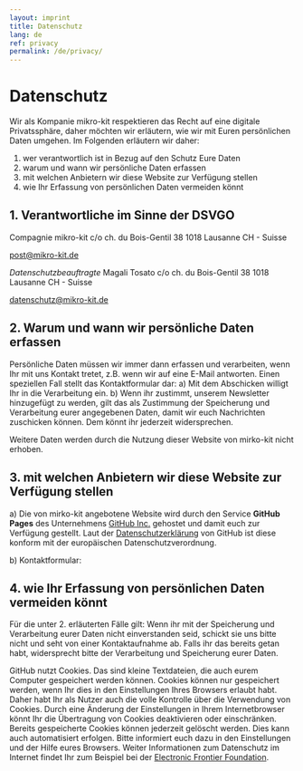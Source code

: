 ```yaml
---
layout: imprint
title: Datenschutz
lang: de
ref: privacy
permalink: /de/privacy/
---
```

# Datenschutz
Wir als Kompanie mikro-kit respektieren das Recht auf eine digitale Privatssphäre, daher möchten wir erläutern, wie wir mit Euren persönlichen Daten umgehen. Im Folgenden erläutern wir daher:

1. wer verantwortlich ist in Bezug auf den Schutz Eure Daten
2. warum und wann wir persönliche Daten erfassen
3. mit welchen Anbietern wir diese Website zur Verfügung stellen
4. wie Ihr Erfassung von persönlichen Daten vermeiden könnt

## 1. Verantwortliche im Sinne der DSVGO

Compagnie mikro-kit
c/o ch. du Bois-Gentil 38
1018 Lausanne
CH - Suisse  

post@mikro-kit.de

*Datenschutzbeauftragte*
Magali Tosato
c/o ch. du Bois-Gentil 38
1018 Lausanne
CH - Suisse    

datenschutz@mikro-kit.de


## 2. Warum und wann wir persönliche Daten erfassen
Persönliche Daten müssen wir immer dann erfassen und verarbeiten, wenn Ihr mit uns Kontakt tretet, z.B. wenn wir auf eine E-Mail antworten.
Einen speziellen Fall stellt das Kontaktformular dar:
a) Mit dem Abschicken willigt Ihr in die Verarbeitung ein.
b) Wenn ihr zustimmt, unserem Newsletter hinzugefügt zu werden, gilt das als Zustimmung der Speicherung und Verarbeitung eurer angegebenen Daten, damit wir euch Nachrichten zuschicken können. Dem könnt ihr jederzeit widersprechen.

Weitere Daten werden durch die Nutzung dieser Website von mirko-kit nicht erhoben.


## 3. mit welchen Anbietern wir diese Website zur Verfügung stellen
a) Die von mirko-kit angebotene Website wird durch den Service **GitHub Pages** des Unternehmens [GitHub Inc.](www.github.com) gehostet und damit euch zur Verfügung gestellt. Laut der [Datenschutzerklärung](https://help.github.com/articles/github-privacy-statement/#githubs-global-privacy-practices) von GitHub ist diese konform mit der europäischen Datenschutzverordnung.

b) Kontaktformular:

## 4. wie Ihr Erfassung von persönlichen Daten vermeiden könnt
Für die unter 2. erläuterten Fälle gilt: Wenn ihr mit der Speicherung und Verarbeitung eurer Daten nicht einverstanden seid, schickt sie uns bitte nicht und seht von einer  Kontaktaufnahme ab. Falls ihr das bereits getan habt, widersprecht bitte der Verarbeitung und Speicherung eurer Daten.

GitHub nutzt Cookies. Das sind kleine Textdateien, die auch eurem Computer gespeichert werden können. Cookies können nur gespeichert werden, wenn Ihr dies in den Einstellungen Ihres Browsers erlaubt habt. Daher habt Ihr als Nutzer auch die volle Kontrolle über die Verwendung von Cookies. Durch eine Änderung der Einstellungen in Ihrem Internetbrowser könnt Ihr die Übertragung von Cookies deaktivieren oder einschränken. Bereits gespeicherte Cookies können jederzeit gelöscht werden. Dies kann auch automatisiert erfolgen. Bitte informiert euch dazu in den Einstellungen und der Hilfe eures Browsers. Weiter Informationen zum Datenschutz im Internet findet Ihr zum Beispiel bei der [Electronic Frontier Foundation](https://www.eff.org/).
